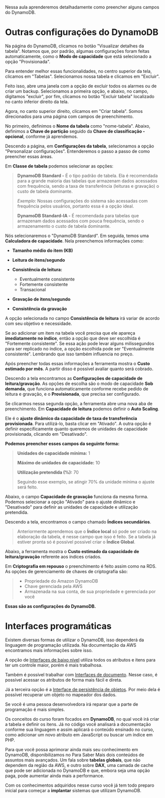<div class="formattedText" data-external-links="">
                                <p>Nessa aula aprenderemos detalhadamente como preencher alguns campos do DynamoDB. </p>
<h1>Outras configurações do DynamoDB</h1>
<p>Na página do DynamoDB, clicamos no botão "Visualizar detalhes da tabela". Notamos que, por padrão, algumas configurações foram feitas automaticamente, como o <strong>Modo de capacidade</strong> que está selecionado a opção "Provisionada". </p>
<p>Para entender melhor essas funcionalidades, no centro superior da tela, clicamos em "Tabelas". Selecionamos nossa tabela e clicamos em "Excluir". </p>
<p>Feito isso, abre uma janela com a opção de excluir todos os alarmes ou de criar um backup. Selecionamos a primeira opção, e abaixo, no campo, digitamos "excluir", por fim, clicamos no botão "Excluir tabela" localizado no canto inferior direito da tela. </p>
<p>Agora, no canto superior direito, clicamos em "Criar tabela". Somos direcionados para uma página com campos de preenchimento.</p>
<p>No primeiro, definimos o <strong>Nome da tabela</strong> como "nome-tabela". Abaixo, definimos a <strong>Chave de partição</strong> seguido da <strong>Chave de classificação - opcional</strong>, conforme já aprendemos.</p>
<p>Descendo a página, em <strong>Configurações da tabela</strong>, selecionamos a opção "Personalizar configurações". Entenderemos o passo a passo de como preencher essas áreas.</p>
<p>Em <strong>Classe de tabela</strong> podemos selecionar as opções:</p>
<blockquote>
<p><strong>DynamoDB Standard -</strong> É o tipo padrão de tabela. Ela é recomendada para a grande maioria das tabelas que armazenam dados acessados com frequência, sendo a taxa de transferência (leituras e gravação) o custo de tabela dominante. </p>
<p><em>Exemplo:</em> Nossas configurações do sistema são acessadas com frequência pelos usuários, portanto essa é a opção ideal.</p>
<p><strong>DynamoDB Standard-IA -</strong> É recomendada para tabelas que armazenam dados acessados com pouca frequência, sendo o armazenamento o custo de tabela dominante.</p>
</blockquote>
<p>Nós selecionaremos o "DynamoDB Standard". Em seguida, temos uma <strong>Calculadora de capacidade</strong>. Nela preenchemos informações como: </p>
<ul><li><p><strong>Tamanho médio do item (KB)</strong></p>
</li><li><p><strong>Leitura de itens/segundo</strong></p>
</li><li><p><strong>Consistência de leitura:</strong></p>
<ul><li>Eventualmente consistente</li><li>Fortemente consistente</li><li>Transacional</li></ul>
</li><li><p><strong>Gravação de itens/segundo</strong></p>
</li><li><p><strong>Consistência da gravação</strong></p>
</li></ul>
<p>A opção selecionada no campo <strong>Consistência de leitura</strong> irá variar de acordo com seu objetivo e necessidade. </p>
<p>Se ao adicionar um item na tabela você precisa que ele apareça <strong>imediatamente no índice</strong>, então a opção que deve ser escolhida é "Fortemente consistente". Se essa ação pode levar alguns milissegundos para ser replicado no índice, a opção escolhida pode ser "Eventualmente consistente". Lembrando que isso também influencia no preço.</p>
<p>Após preencher todas essas informações a ferramenta mostra o <strong>Custo estimado por mês</strong>. A partir disso é possível avaliar quanto será cobrado.</p>
<p>Descendo a tela encontramos as <strong>Configurações de capacidade de leitura/gravação</strong>. As opções de escolha são o modo de capacidade <strong>Sob demanda</strong>, que funciona automaticamente conforme recebe pedido de leitura e gravação, e o <strong>Provisionada</strong>, que precisa ser configurado.</p>
<p>Se clicarmos nessa segunda opção, a ferramenta abre uma nova aba de preenchimento. Em <strong>Capacidade de leitura</strong> podemos definir o <strong>Auto Scaling</strong>. </p>
<p>Ele é o <strong>ajuste dinâmico da capacidade de taxa de transferência provisionada</strong>. Para utilizá-lo, basta clicar em "Ativado". A outra opção é definir especificamente quanto queremos de unidades de capacidade provisionada, clicando em "Desativado".</p>
<p><strong>Podemos preencher esses campos da seguinte forma:</strong></p>
<blockquote>
<p><strong>Unidades de capacidade mínima:</strong> 1</p>
<p><strong>Máximo de unidades de capacidade:</strong> 10</p>
<p><strong>Utilização pretendida (%):</strong> 70</p>
<p>Seguindo esse exemplo, se atingir 70% da unidade mínima o ajuste será feito. </p>
</blockquote>
<p>Abaixo, o campo <strong>Capacidade de gravação</strong> funciona da mesma forma. Podemos selecionar a opção "Ativado" para o ajuste dinâmico e "Desativado" para definir as unidades de capacidade e utilização pretendida.</p>
<p>Descendo a tela, encontramos o campo chamado <strong>Índices secundários</strong>. </p>
<blockquote>
<p>Anteriormente aprendemos que o <strong>Índice local</strong> só pode ser criado na elaboração da tabela, é nesse campo que isso é feito. Se a tabela já estiver pronta só é possível possível criar o <strong>Índice Global</strong>. </p>
</blockquote>
<p>Abaixo, a ferramenta mostra o <strong>Custo estimado da capacidade de leitura/gravação</strong> referente aos índices criados.</p>
<p>Em <strong>Criptografia em repouso</strong> o preenchimento é feito assim como na RDS. As opções de gerenciamento de chaves de criptografia são:</p>
<blockquote>
<ul><li>Propriedade do Amazon DynamoDB</li><li>Chave gerenciada pela AWS</li><li>Armazenada na sua conta, de sua propriedade e gerenciada por você</li></ul>
</blockquote>
<p><strong>Essas são as configurações do DynamoDB.</strong></p>
<h1>Interfaces programáticas</h1>
<p>Existem diversas formas de utilizar o DynamoDB, isso dependerá da linguagem de programação utilizada. Na documentação da AWS encontramos mais informações sobre isso. </p>
<p>A opção de <a href="https://docs.aws.amazon.com/pt_br/amazondynamodb/latest/developerguide/Programming.SDKs.Interfaces.LowLevel.html" target="_blank" rel="nofollow noopener noreferrer">Interfaces de baixo nível</a> utiliza todos os atributos e itens para ter um controle maior, porém é mais trabalhosa. </p>
<p>Também é possível trabalhar com <a href="https://docs.aws.amazon.com/pt_br/amazondynamodb/latest/developerguide/Programming.SDKs.Interfaces.Document.html" target="_blank" rel="nofollow noopener noreferrer">Interfaces de documento</a>. Nesse caso, é possível acessar os atributos de forma mais fácil e direta.</p>
<p>Já a terceira opção é a <a href="https://docs.aws.amazon.com/pt_br/amazondynamodb/latest/developerguide/Programming.SDKs.Interfaces.Mapper.html" target="_blank" rel="nofollow noopener noreferrer">Interface de persistência de objetos</a>. Por meio dela é possível recuperar um objeto no mapeador dos dados.</p>
<p>Se você é uma pessoa desenvolvedora irá reparar que a parte de programação é mais simples. </p>
<p>Os conceitos do curso foram focados em <strong>DynamoDB</strong>, no qual você irá criar a tabela e definir os itens. Já no código você analisará a documentação conforme sua linguagem e assim aplicará o conteúdo ensinado no curso, como adicionar um novo atributo em JavaScript ou buscar um índice em PHP. </p>
<p>Para que você possa aprimorar ainda mais seu conhecimento em DynamoDB, disponibilizamos no Para Saber Mais dois conteúdos de assuntos mais avançados. Um fala sobre <strong>tabelas globais</strong>, que não dependem da região da AWS, e outro sobre <strong>DAX</strong>, uma camada de cache que pode ser adicionada no DynamoDB e que, embora seja uma opção paga, pode aumentar ainda mais a performance. </p>
<p>Com os conhecimentos adquiridos nesse curso você já tem todo preparo inicial para começar a <strong>implantar</strong> sistemas que utilizam DynamoDB.</p>
                        </div>
